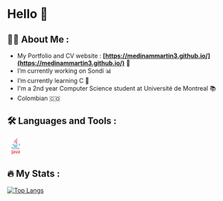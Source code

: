# Hello 👋

## :man_technologist: About Me :

- My Portfolio and CV website : **[https://medinammartin3.github.io/](https://medinammartin3.github.io/)** 🔗
- I’m currently working on Sondi 📊
- I’m currently learning C 📖
- I'm a 2nd year Computer Science student at Université de Montreal 📚
- Colombian 🇨🇴

## :hammer_and_wrench: Languages and Tools :
<div>
  <img src="https://github.com/devicons/devicon/blob/master/icons/java/java-original-wordmark.svg" title="Java" alt="Java" width="40" height="40"/>&nbsp;
</div>

## :fire: My Stats :

[![Top Langs](https://github-readme-stats.vercel.app/api/top-langs/?username=medinammartin3&layout=compact&theme=vision-friendly-dark)](https://github.com/anuraghazra/github-readme-stats)
